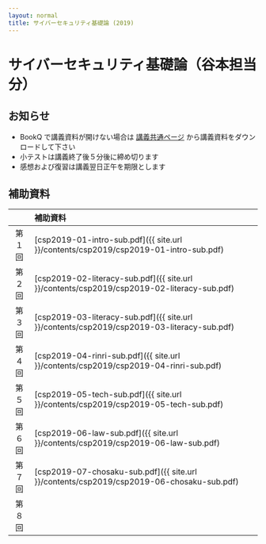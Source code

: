 ```yaml
---
layout: normal
title: サイバーセキュリティ基礎論 (2019)
---
```


# サイバーセキュリティ基礎論（谷本担当分）

## お知らせ

- BookQ で講義資料が開けない場合は [講義共通ページ](http://www.cs.kyushu-u.ac.jp/lectures/csp/2019/) から講義資料をダウンロードして下さい
- 小テストは講義終了後５分後に締め切ります
- 感想および復習は講義翌日正午を期限とします

## 補助資料

||補助資料|
|:-:|:-|
|第１回|[csp2019-01-intro-sub.pdf]({{ site.url }}/contents/csp2019/csp2019-01-intro-sub.pdf)|
|第２回|[csp2019-02-literacy-sub.pdf]({{ site.url }}/contents/csp2019/csp2019-02-literacy-sub.pdf)|
|第３回|[csp2019-03-literacy-sub.pdf]({{ site.url }}/contents/csp2019/csp2019-03-literacy-sub.pdf)|
|第４回|[csp2019-04-rinri-sub.pdf]({{ site.url }}/contents/csp2019/csp2019-04-rinri-sub.pdf)|
|第５回|[csp2019-05-tech-sub.pdf]({{ site.url }}/contents/csp2019/csp2019-05-tech-sub.pdf)|
|第６回|[csp2019-06-law-sub.pdf]({{ site.url }}/contents/csp2019/csp2019-06-law-sub.pdf)|
|第７回|[csp2019-07-chosaku-sub.pdf]({{ site.url }}/contents/csp2019/csp2019-06-chosaku-sub.pdf)||
|第８回||
